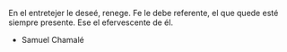 En el entretejer le deseé, renege. Fe le debe referente, el que quede esté siempre presente. Ese el efervescente de él. 

- Samuel Chamalé


